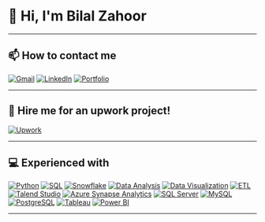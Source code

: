 # 👋 Hi, I'm Bilal Zahoor

---

## 📫 How to contact me

[![Gmail](https://img.shields.io/badge/Gmail-D14836?style=flat-square&logo=gmail&logoColor=white)](mailto:bilalzahoor100@gmail.com)
[![LinkedIn](https://img.shields.io/badge/LinkedIn-0077B5?style=flat-square&logo=linkedin&logoColor=white)](https://www.linkedin.com/in/bilal-zahoor-175859184/)
[![Portfolio](https://img.shields.io/badge/Portfolio-181717?style=flat-square&logo=github&logoColor=white)](https://bilalzahoor100.github.io/)

---

## 💼 Hire me for an upwork project!

[![Upwork](https://img.shields.io/badge/Upwork-6FDA44?style=flat-square&logo=upwork&logoColor=white)](https://www.upwork.com/freelancers/~01b7b0bed87616d029)

---

## 💻 Experienced with

[![Python](https://img.shields.io/badge/Python-3776AB?style=flat-square&logo=python&logoColor=white)](https://www.python.org)
[![SQL](https://img.shields.io/badge/SQL-4479A1?style=flat-square&logo=postgresql&logoColor=white)](https://www.postgresql.org)
[![Snowflake](https://img.shields.io/badge/Snowflake-29B5E8?style=flat-square&logo=snowflake&logoColor=white)](https://www.snowflake.com)
[![Data Analysis](https://img.shields.io/badge/Data_Analysis-0078D4?style=flat-square&logo=chart-bar&logoColor=white)](https://www.databricks.com)
[![Data Visualization](https://img.shields.io/badge/Data_Visualization-4A90E2?style=flat-square&logo=chart-line&logoColor=white)](https://www.tableau.com)
[![ETL](https://img.shields.io/badge/ETL-FFC107?style=flat-square&logo=data-transfer&logoColor=white)](https://www.talend.com)
[![Talend Studio](https://img.shields.io/badge/Talend_Studio-F80000?style=flat-square&logo=talend&logoColor=white)](https://www.talend.com)
[![Azure Synapse Analytics](https://img.shields.io/badge/Azure_Synapse_Analytics-0078D7?style=flat-square&logo=microsoft-azure&logoColor=white)](https://azure.microsoft.com/en-us/services/synapse-analytics/)
[![SQL Server](https://img.shields.io/badge/SQL_Server-CC2927?style=flat-square&logo=microsoft-sql-server&logoColor=white)](https://www.microsoft.com/en-us/sql-server/sql-server-2019)
[![MySQL](https://img.shields.io/badge/MySQL-4479A1?style=flat-square&logo=mysql&logoColor=white)](https://www.mysql.com)
[![PostgreSQL](https://img.shields.io/badge/PostgreSQL-336791?style=flat-square&logo=postgresql&logoColor=white)](https://www.postgresql.org)
[![Tableau](https://img.shields.io/badge/Tableau-E97627?style=flat-square&logo=tableau&logoColor=white)](https://www.tableau.com)
[![Power BI](https://img.shields.io/badge/Power_BI-F2C811?style=flat-square&logo=power-bi&logoColor=white)](https://powerbi.microsoft.com)

---

<!-- Feel free to add more sections as needed -->
